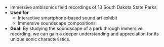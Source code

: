 - Immersive ambisonics field recordings of 13 South Dakota State Parks 
- **Used for**
	- Interactive smartphone-based sound art exhibit
	- Immersive soundscape compositions
- **Goal:** By studying the soundscape of a park through immersive recording, we can gain a deeper understanding and appreciation for its unique sonic characteristics. 